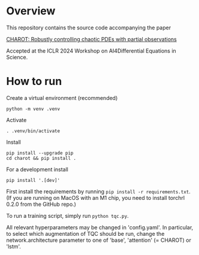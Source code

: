 # Overview

This repository contains the source code accompanying the paper

[CHAROT: Robustly controlling chaotic PDEs with partial observations](https://openreview.net/pdf?id=SytuCWihJr)

Accepted at the ICLR 2024 Workshop on AI4Differential Equations in Science.

# How to run

Create a virtual environment (recommended)

```
python -m venv .venv
```

Activate

```
. .venv/bin/activate
```

Install

```
pip install --upgrade pip
cd charot && pip install .
```

For a development install

```
pip install '.[dev]'
```



First install the requirements by running `pip install -r requirements.txt`. (If you are running on MacOS with an M1 chip, you need to install torchrl 0.2.0 from the GitHub repo.)

To run a training script, simply run `python tqc.py`.

All relevant hyperparameters may be changed in 'config.yaml'. In particular, to select which augmentation of TQC should be run, change the network.architecture parameter to one of 'base', 'attention' (= CHAROT) or 'lstm'.

